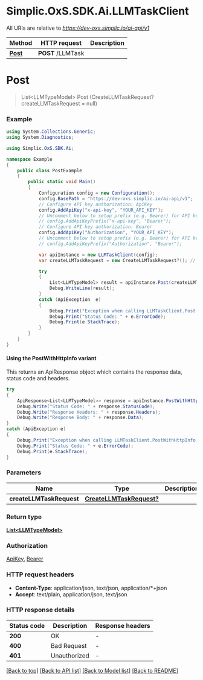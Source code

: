 # Simplic.OxS.SDK.Ai.LLMTaskClient

All URIs are relative to *https://dev-oxs.simplic.io/ai-api/v1*

| Method | HTTP request | Description |
|--------|--------------|-------------|
| [**Post**](LLMTaskClient.md#llmtaskpost) | **POST** /LLMTask |  |

<a id="llmtaskpost"></a>
# **Post**
> List&lt;LLMTypeModel&gt; Post (CreateLLMTaskRequest? createLLMTaskRequest = null)



### Example
```csharp
using System.Collections.Generic;
using System.Diagnostics;

using Simplic.OxS.SDK.Ai;

namespace Example
{
    public class PostExample
    {
        public static void Main()
        {
            Configuration config = new Configuration();
            config.BasePath = "https://dev-oxs.simplic.io/ai-api/v1";
            // Configure API key authorization: ApiKey
            config.AddApiKey("x-api-key", "YOUR_API_KEY");
            // Uncomment below to setup prefix (e.g. Bearer) for API key, if needed
            // config.AddApiKeyPrefix("x-api-key", "Bearer");
            // Configure API key authorization: Bearer
            config.AddApiKey("Authorization", "YOUR_API_KEY");
            // Uncomment below to setup prefix (e.g. Bearer) for API key, if needed
            // config.AddApiKeyPrefix("Authorization", "Bearer");

            var apiInstance = new LLMTaskClient(config);
            var createLLMTaskRequest = new CreateLLMTaskRequest?(); // CreateLLMTaskRequest? |  (optional) 

            try
            {
                List<LLMTypeModel> result = apiInstance.Post(createLLMTaskRequest);
                Debug.WriteLine(result);
            }
            catch (ApiException  e)
            {
                Debug.Print("Exception when calling LLMTaskClient.Post: " + e.Message);
                Debug.Print("Status Code: " + e.ErrorCode);
                Debug.Print(e.StackTrace);
            }
        }
    }
}
```

#### Using the PostWithHttpInfo variant
This returns an ApiResponse object which contains the response data, status code and headers.

```csharp
try
{
    ApiResponse<List<LLMTypeModel>> response = apiInstance.PostWithHttpInfo(createLLMTaskRequest);
    Debug.Write("Status Code: " + response.StatusCode);
    Debug.Write("Response Headers: " + response.Headers);
    Debug.Write("Response Body: " + response.Data);
}
catch (ApiException e)
{
    Debug.Print("Exception when calling LLMTaskClient.PostWithHttpInfo: " + e.Message);
    Debug.Print("Status Code: " + e.ErrorCode);
    Debug.Print(e.StackTrace);
}
```

### Parameters

| Name | Type | Description | Notes |
|------|------|-------------|-------|
| **createLLMTaskRequest** | [**CreateLLMTaskRequest?**](CreateLLMTaskRequest?.md) |  | [optional]  |

### Return type

[**List&lt;LLMTypeModel&gt;**](LLMTypeModel.md)

### Authorization

[ApiKey](../README.md#ApiKey), [Bearer](../README.md#Bearer)

### HTTP request headers

 - **Content-Type**: application/json, text/json, application/*+json
 - **Accept**: text/plain, application/json, text/json


### HTTP response details
| Status code | Description | Response headers |
|-------------|-------------|------------------|
| **200** | OK |  -  |
| **400** | Bad Request |  -  |
| **401** | Unauthorized |  -  |

[[Back to top]](#) [[Back to API list]](../README.md#documentation-for-api-endpoints) [[Back to Model list]](../README.md#documentation-for-models) [[Back to README]](../README.md)

